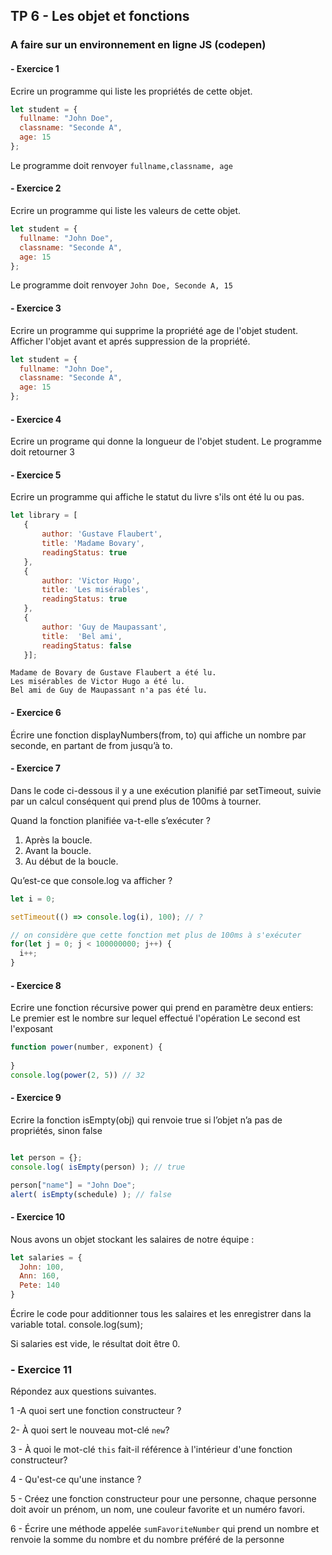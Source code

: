 ## TP 6 -  Les objet et fonctions

### A faire sur un environnement en ligne JS (codepen)

#### -  Exercice 1

Ecrire un programme qui liste les propriétés de cette objet.

```javascript
let student = {
  fullname: "John Doe",
  classname: "Seconde A",
  age: 15
};
```
Le programme doit renvoyer `fullname,classname, age`

#### -  Exercice 2

Ecrire un programme qui liste les valeurs de cette objet.

```javascript
let student = {
  fullname: "John Doe",
  classname: "Seconde A",
  age: 15
};
```
Le programme doit renvoyer `John Doe, Seconde A, 15`


#### -  Exercice 3
Ecrire un programme qui supprime la propriété age de l'objet student. Afficher l'objet avant et aprés suppression de la propriété.

```javascript
let student = {
  fullname: "John Doe",
  classname: "Seconde A",
  age: 15
};
```

#### -  Exercice 4
Ecrire un programe qui donne la longueur de l'objet student. Le programme doit retourner 3

#### -  Exercice 5
Ecrire un programme qui affiche le statut du livre s'ils ont été lu ou pas.

```javascript
let library = [ 
   {
       author: 'Gustave Flaubert',
       title: 'Madame Bovary',
       readingStatus: true
   },
   {
       author: 'Victor Hugo',
       title: 'Les misérables',
       readingStatus: true
   },
   {
       author: 'Guy de Maupassant',
       title:  'Bel ami', 
       readingStatus: false
   }];
```

```console
Madame de Bovary de Gustave Flaubert a été lu.
Les misérables de Victor Hugo a été lu.
Bel ami de Guy de Maupassant n'a pas été lu.
``` 

#### -  Exercice 6
Écrire une fonction displayNumbers(from, to) qui affiche un nombre par seconde, en partant de from jusqu’à to.


#### -  Exercice 7
Dans le code ci-dessous il y a une exécution planifié par setTimeout, suivie par un calcul conséquent qui prend plus de 100ms à tourner.

Quand la fonction planifiée va-t-elle s’exécuter ?

1. Après la boucle.
2. Avant la boucle.
3. Au début de la boucle.

Qu’est-ce que console.log va afficher ?

```javascript
let i = 0;

setTimeout(() => console.log(i), 100); // ?

// on considère que cette fonction met plus de 100ms à s'exécuter
for(let j = 0; j < 100000000; j++) {
  i++;
}
```

#### -  Exercice 8
Ecrire une fonction récursive power qui prend en paramètre deux entiers:
Le premier est le nombre sur lequel effectué l'opération
Le second est l'exposant

```javascript
function power(number, exponent) {
  
}
console.log(power(2, 5)) // 32
```
#### -  Exercice 9
Ecrire la fonction isEmpty(obj) qui renvoie true si l’objet n’a pas de propriétés, sinon false
```javascript

let person = {};
console.log( isEmpty(person) ); // true

person["name"] = "John Doe";
alert( isEmpty(schedule) ); // false
```

#### -  Exercice 10
Nous avons un objet stockant les salaires de notre équipe :
```javascript
let salaries = {
  John: 100,
  Ann: 160,
  Pete: 140
}
```
Écrire le code pour additionner tous les salaires et les enregistrer dans la variable total. 
console.log(sum); 

Si salaries est vide, le résultat doit être 0.

### - Exercice 11

Répondez aux questions suivantes.

1 -A quoi sert une fonction constructeur ?

2- À quoi sert le nouveau mot-clé `new`?

3 - À quoi le mot-clé `this` fait-il référence à l'intérieur d'une fonction constructeur?

4 - Qu'est-ce qu'une instance ?

5 - Créez une fonction constructeur pour une personne, chaque personne doit avoir un prénom, un nom, une couleur favorite et un numéro favori.

6 - Écrire une méthode appelée `sumFavoriteNumber` qui prend un nombre et renvoie la somme du nombre et du nombre préféré de la personne
